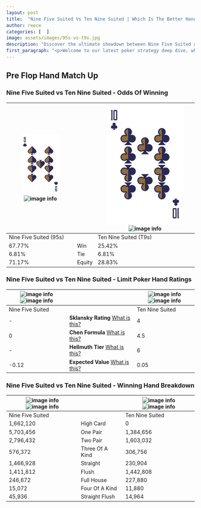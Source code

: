 ```yaml
---
layout: post
title:  "Nine Five Suited Vs Ten Nine Suited | Which Is The Better Hand In Poker? A Complete Guide"
author: reece
categories: [  ]
image: assets/images/95s-vs-t9s.jpg
description: "Discover the ultimate showdown between Nine Five Suited and Ten Nine Suited in poker! Uncover the odds, strategies, and scenarios where one hand triumphs over the other. Get ready to up your poker game with this thrilling analysis."
first_paragraph: "<p>Welcome to our latest poker strategy deep dive, where we're pitting two distinct hands against each other in a high-stakes showdown: Nine Five Suited vs Ten Nine Suited.</p><p>In the dynamic world of poker, every decision counts, and knowing which hand holds the upper hand is key to your success at the table.</p><p>In this article, we'll dissect these two hands, explore the scenarios where one dominates the other, and equip you with the knowledge to make strategic choices that can tip the odds in your favor.</p><p>Get ready to unravel the intriguing dynamics of these poker hands and elevate your game to new heights.</p>"
---
```




[comment]: # (sp0)

## Pre Flop Hand Match Up

<div class="table hand-ratings" markdown="1"> 



### Nine Five Suited vs Ten Nine Suited - Odds Of Winning


    
| ![image info](assets/images/hand1/9.png) ![image info](assets/images/hand1/5s.png) |  | ![image info](assets/images/hand2/T.png) ![image info](assets/images/hand2/9s.png) |
| -------- | -------- | -------- |
| Nine Five Suited (95s) |  | Ten Nine Suited (T9s) |
| 67.77% | Win | 25.42% |
| 6.81% | Tie | 6.81% |
| 71.17% | Equity | 28.83% |




[comment]: # (sp1)



### Nine Five Suited vs Ten Nine Suited - Limit Poker Hand Ratings


    
| ![image info](https://www.riverpairs.com/assets/images/hand1/9.png) ![image info](https://www.riverpairs.com/assets/images/hand1/5s.png) |  | ![image info](https://www.riverpairs.com/assets/images/hand2/T.png) ![image info](https://www.riverpairs.com/assets/images/hand2/9s.png) |
| -------- | -------- | -------- |
| Nine Five Suited |  | Ten Nine Suited |
| - | **Sklansky Rating** [What is this?](/sklansky-rating-explained) | 4 |
| 0 | **Chen Formula** [What is this?](/chen-formula-explained) | 4.5 |
| - | **Hellmuth Tier** [What is this?](/Hellmuth-tier-explained) | 6 |
| -0.12 | **Expected Value** [What is this?](/expected-value-explained) | 0.05 |




[comment]: # (sp2)



### Nine Five Suited vs Ten Nine Suited - Winning Hand Breakdown


    
| ![image info](https://www.riverpairs.com/assets/images/hand1/9.png) ![image info](https://www.riverpairs.com/assets/images/hand1/5s.png) |  | ![image info](https://www.riverpairs.com/assets/images/hand2/T.png) ![image info](https://www.riverpairs.com/assets/images/hand2/9s.png) |
| -------- | -------- | -------- |
| Nine Five Suited |  | Ten Nine Suited |
| 1,662,120 | High Card | 0 |
| 5,703,456 | One Pair | 1,384,656 |
| 2,796,432 | Two Pair | 1,603,032 |
| 576,372 | Three Of A Kind | 306,756 |
| 1,466,928 | Straight | 230,904 |
| 1,411,812 | Flush | 1,442,808 |
| 246,672 | Full House | 227,880 |
| 15,072 | Four Of A Kind | 11,880 |
| 45,936 | Straight Flush | 14,964 |




[comment]: # (sp3)



</div>

[comment]: # (sp4)



[comment]: # (sp5)

